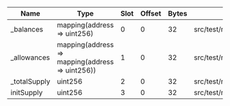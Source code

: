 | Name         | Type                                            | Slot | Offset | Bytes | Contract                               |
|--------------|-------------------------------------------------|------|--------|-------|----------------------------------------|
| _balances    | mapping(address => uint256)                     | 0    | 0      | 32    | src/test/mocks/ERC20Mock.sol:ERC20Mock |
| _allowances  | mapping(address => mapping(address => uint256)) | 1    | 0      | 32    | src/test/mocks/ERC20Mock.sol:ERC20Mock |
| _totalSupply | uint256                                         | 2    | 0      | 32    | src/test/mocks/ERC20Mock.sol:ERC20Mock |
| initSupply   | uint256                                         | 3    | 0      | 32    | src/test/mocks/ERC20Mock.sol:ERC20Mock |
